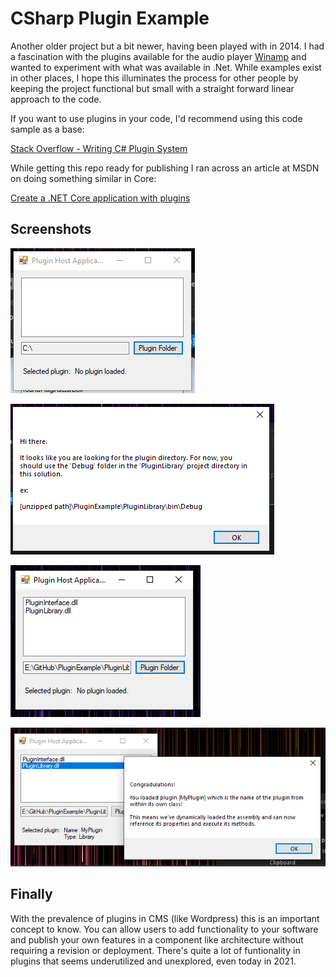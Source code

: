
# CSharp Plugin Example

Another older project but a bit newer, having been played with in 2014. I had a fascination with the plugins available for the audio player [Winamp](http://winamp.com/) and wanted to experiment with what was available in .Net. While examples exist in other places, I hope this illuminates the process for other people by keeping the project functional but small with a straight forward linear approach to the code.

If you want to use plugins in your code, I'd recommend using this code sample as a base:

[Stack Overflow - Writing C# Plugin System](https://stackoverflow.com/a/1070826)

While getting this repo ready for publishing I ran across an article at MSDN on doing something similar in Core:

[Create a .NET Core application with plugins](https://docs.microsoft.com/en-us/dotnet/core/tutorials/creating-app-with-plugin-support)

## Screenshots

![Main Form](/mainform.PNG)

![Location Message](/notice.PNG)

![Plugin List](/plugin-list.PNG)

![Confirmation](/plugin-loaded.PNG)

## Finally

With the prevalence of plugins in CMS (like Wordpress) this is an important concept to know. You can allow users to add functionality to your software and publish your own features in a component like architecture without requiring a revision or deployment. There's quite a lot of funtionality in plugins that seems underutilized and unexplored, even today in 2021. 











